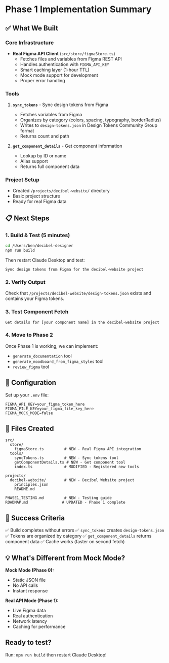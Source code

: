 # Phase 1 Implementation Summary

## ✅ What We Built

### Core Infrastructure
- **Real Figma API Client** (`src/store/figmaStore.ts`)
  - Fetches files and variables from Figma REST API
  - Handles authentication with `FIGMA_API_KEY`
  - Smart caching layer (1-hour TTL)
  - Mock mode support for development
  - Proper error handling

### Tools
1. **`sync_tokens`** - Sync design tokens from Figma
   - Fetches variables from Figma
   - Organizes by category (colors, spacing, typography, borderRadius)
   - Writes to `design-tokens.json` in Design Tokens Community Group format
   - Returns count and path

2. **`get_component_details`** - Get component information
   - Lookup by ID or name
   - Alias support
   - Returns full component data

### Project Setup
- Created `/projects/decibel-website/` directory
- Basic project structure
- Ready for real Figma data

## 📋 Next Steps

### 1. Build & Test (5 minutes)
```bash
cd /Users/ben/decibel-designer
npm run build
```
Then restart Claude Desktop and test:
```
Sync design tokens from Figma for the decibel-website project
```

### 2. Verify Output
Check that `/projects/decibel-website/design-tokens.json` exists and contains your Figma tokens.

### 3. Test Component Fetch
```
Get details for [your component name] in the decibel-website project
```

### 4. Move to Phase 2
Once Phase 1 is working, we can implement:
- `generate_documentation` tool
- `generate_moodboard_from_figma_styles` tool
- `review_figma` tool

## 🔧 Configuration

Set up your `.env` file:
```
FIGMA_API_KEY=your_figma_token_here
FIGMA_FILE_KEY=your_figma_file_key_here
FIGMA_MOCK_MODE=false
```

## 📁 Files Created

```
src/
  store/
    figmaStore.ts         # NEW - Real Figma API integration
  tools/
    syncTokens.ts         # NEW - Sync tokens tool
    getComponentDetails.ts # NEW - Get component tool
    index.ts              # MODIFIED - Registered new tools

projects/
  decibel-website/        # NEW - Decibel Website project
    principles.json
    README.md

PHASE1_TESTING.md         # NEW - Testing guide
ROADMAP.md               # UPDATED - Phase 1 complete
```

## 🎯 Success Criteria

✅ Build completes without errors
✅ `sync_tokens` creates `design-tokens.json`
✅ Tokens are organized by category
✅ `get_component_details` returns component data
✅ Cache works (faster on second fetch)

## 💡 What's Different from Mock Mode?

**Mock Mode (Phase 0):**
- Static JSON file
- No API calls
- Instant response

**Real API Mode (Phase 1):**
- Live Figma data
- Real authentication
- Network latency
- Caching for performance

## Ready to test?

Run: `npm run build` then restart Claude Desktop!
